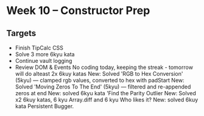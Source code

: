 # Week 10 – Constructor Prep

## Targets

- Finish TipCalc CSS
- Solve 3 more 6kyu kata
- Continue vault logging
- Review DOM & Events
No coding today, keeping the streak - tomorrow will do alteast 2x 6kuy katas
New: Solved 'RGB to Hex Conversion' (5kyu) — clamped rgb values, converted to hex with padStart
New: Solved 'Moving Zeros To The End' (5kyu) — filtered and re-appended zeros at end
New: solved 6kyu kata 'Find the Parity Outlier
New: Solved x2 6kuy katas, 6 kyu Array.diff and 6 kyu Who likes it?
New: solved 6kuy kata Persistent Bugger.

